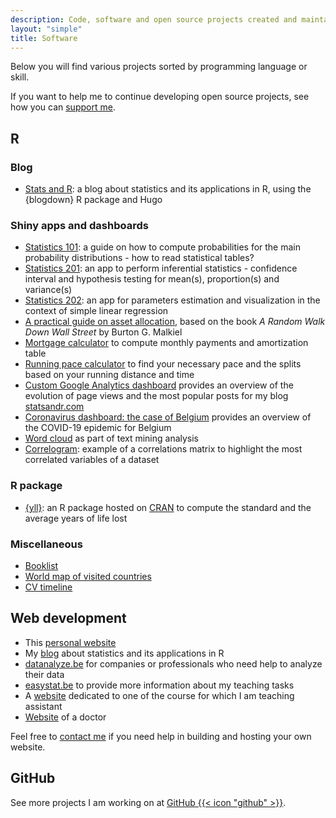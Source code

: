 ```yaml
---
description: Code, software and open source projects created and maintained by Antoine Soetewey
layout: "simple"
title: Software
---
```


Below you will find various projects sorted by programming language or skill.

If you want to help me to continue developing open source projects, see how you can [support me](https://statsandr.com/support/).

## R

### Blog

- [Stats and R](https://statsandr.com/): a blog about statistics and its applications in R, using the {blogdown} R package and Hugo

### Shiny apps and dashboards

<ul>
    <li><a href="https://antoinesoetewey.shinyapps.io/statistics-101/">Statistics 101</a>: a guide on how to compute probabilities for the main probability distributions - how to read statistical tables?</li>
    <li><a href="https://antoinesoetewey.shinyapps.io/statistics-201/">Statistics 201</a>: an app to perform inferential statistics - confidence interval and hypothesis testing for mean(s), proportion(s) and variance(s)</li>
    <li><a href="https://antoinesoetewey.shinyapps.io/statistics-202/">Statistics 202</a>: an app for parameters estimation and visualization in the context of simple linear regression</li>
    <li><a href="https://antoinesoetewey.shinyapps.io/optimal-asset-allocation/">A practical guide on asset allocation</a>, based on the book <i>A Random Walk Down Wall Street</i> by Burton G. Malkiel</li>
    <li><a href="https://antoinesoetewey.shinyapps.io/mortgage-calculator/">Mortgage calculator</a> to compute monthly payments and amortization table</li>
    <li><a href="https://antoinesoetewey.shinyapps.io/running-pace-calculator/">Running pace calculator</a> to find your necessary pace and the splits based on your running distance and time</li>
    <li><a href="/files/google-analytics-dashboard">Custom Google Analytics dashboard</a> provides an overview of the evolution of page views and the most popular posts for my blog <a href="https://statsandr.com/">statsandr.com</a></li>
    <li><a href="/files/coronavirus-dashboard.html">Coronavirus dashboard: the case of Belgium</a> provides an overview of the COVID-19 epidemic for Belgium</li>
    <li><a href="https://antoinesoetewey.shinyapps.io/word-cloud/">Word cloud</a> as part of text mining analysis</li>
    <li><a href="https://antoinesoetewey.shinyapps.io/correlogram/">Correlogram</a>: example of a correlations matrix to highlight the most correlated variables of a dataset</li>
</ul>

### R package

- [{yll}](/files/years-of-life-lost-yll.pdf): an R package hosted on <a href="https://CRAN.R-project.org/package=yll" target="_blank" rel="noopener">CRAN</a> to compute the standard and the average years of life lost

### Miscellaneous

- [Booklist](/files/booklist.html)
- [World map of visited countries](/files/visited-places.html)
- [CV timeline](/files/CV_timeline_antoinesoetewey.html)

## Web development

<ul>
  <li>This <a href="/">personal website</a></li>
  <li>My <a href="https://statsandr.com/">blog</a> about statistics and its applications in R</li>
  <li><a href="https://datanalyze.be/">datanalyze.be</a> for companies or professionals who need help to analyze their data</li>
  <li><a href="https://easystat.be/">easystat.be</a> to provide more information about my teaching tasks</li>
  <li>A <a href="https://lespo2102.netlify.app/" target="_blank" rel="noopener">website</a> dedicated to one of the course for which I am teaching assistant</li>
  <li><a href="https://docteurelsavancaster.com/" target="_blank" rel="noopener">Website</a> of a doctor</li>
</ul>

Feel free to [contact me](/contact/) if you need help in building and hosting your own website.

## GitHub

See more projects I am working on at <a href="https://github.com/AntoineSoetewey" target="_blank" rel="noopener">GitHub {{< icon "github" >}}</a>.
